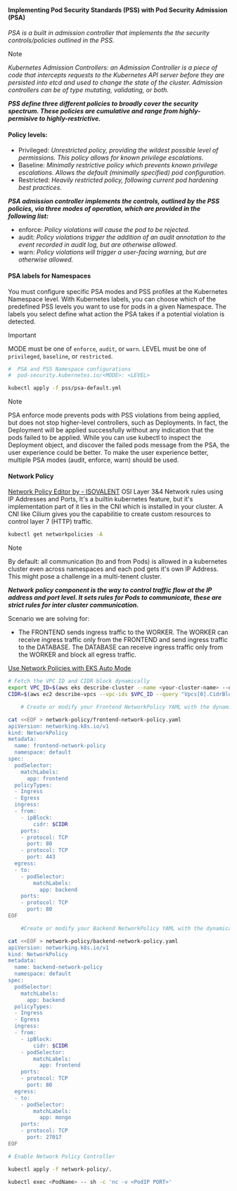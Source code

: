 #### Implementing Pod Security Standards (PSS) with Pod Security Admission (PSA)
*PSA is a built in admission controller that implements the the security controls/policies outlined in the PSS.*

> [!NOTE]
> *Kubernetes Admission Controllers: an Admission Controller is a piece of code that intercepts requests to the Kubernetes API server before they are persisted into etcd and used to change the state of the cluster. Admission controllers can be of type mutating, validating, or both.*


***PSS define three different policies to broadly cover the security spectrum. These policies are cumulative and range from highly-permisive to highly-restrictive.***

#### Policy levels:
 - Privileged: *Unrestricted policy, providing the wildest possible level of permissions. This policy allows for known privilege escalations.*
 - Baseline: *Minimally restrictive policy which prevents known privilege escalations. Allows the default (minimally specified) pod configuration.*
 - Restricted: *Heavily restricted policy, following current pod hardening best practices.*

***PSA admission controller implements the controls, outlined by the PSS policies, via three modes of operation, which are provided in the following list:***
 - enforce: *Policy violations will cause the pod to be rejected.*
 - audit: *Policy violations trigger the addition of an audit annotation to the event recorded in audit log, but are otherwise allowed.*
 - warn: *Policy violations will trigger a user-facing warning, but are otherwise allowed.*

#### PSA labels for Namespaces
You must configure specific PSA modes and PSS profiles at the Kubernetes Namespace level.
With Kubernetes labels, you can choose which of the predefined PSS levels you want to use for pods in a given Namespace.
The labels you select define what action the PSA takes if a potential violation is detected.

> [!IMPORTANT]
> MODE must be one of `enforce`, `audit`, or `warn`.
> LEVEL must be one of `privileged`, `baseline`, or `restricted`.

 ```bash
 #  PSA and PSS Namespace configurations
 #  pod-security.kubernetes.io/<MODE>: <LEVEL>

 kubectl apply -f pss/psa-default.yml
 ```
> [!NOTE]
> PSA enforce mode prevents pods with PSS violations from being applied, but does not stop higher-level controllers, such as Deployments. In fact, the Deployment will be applied successfully without any indication that the pods failed to be applied. While you can use kubectl to inspect the Deployment object, and discover the failed pods message from the PSA, the user experience could be better. To make the user experience better, multiple PSA modes (audit, enforce, warn) should be used.



#### Network Policy
[Network Policy Editor by - ISOVALENT](https://editor.networkpolicy.io/)
OSI Layer 3&4 Network rules using IP Addresses and Ports, It's a builtin kubernetes feature, but it's implementation part of it lies in the CNI which is installed in your cluster. A CNI like Cilium gives you the capabilitie to create custom resources to control layer 7 (HTTP) traffic.

 ```bash
 kubectl get networkpolicies -A
 ```

> [!NOTE]
> By default: all communication (to and from Pods) is allowed in a kubernetes cluster even across namespaces and each pod gets it's own IP Address. This might pose a challenge in a multi-tenent cluster.

***Network policy component is the way to control traffic flow at the IP address and port level.
It sets rules for Pods to communicate, these are strict rules for inter cluster communication.***

Scenario we are solving for:
 - The FRONTEND sends ingress traffic to the WORKER. The WORKER can receive ingress traffic only from the FRONTEND and send ingress traffic to the DATABASE. The DATABASE can receive ingress traffic only from the WORKER and block all egress traffic.

[Use Network Policies with EKS Auto Mode](https://docs.aws.amazon.com/eks/latest/userguide/auto-net-pol.html)

```bash
# Fetch the VPC ID and CIDR block dynamically
export VPC_ID=$(aws eks describe-cluster --name <your-cluster-name> --query "cluster.resourcesVpcConfig.vpcId" --output text)
CIDR=$(aws ec2 describe-vpcs --vpc-ids $VPC_ID --query "Vpcs[0].CidrBlock" --output text)
```

```bash
    # Create or modify your Frontend NetworkPolicy YAML with the dynamically fetched CIDR

cat <<EOF > network-policy/frontend-network-policy.yaml
apiVersion: networking.k8s.io/v1
kind: NetworkPolicy
metadata:
  name: frontend-network-policy
  namespace: default
spec:
  podSelector:
    matchLabels:
      app: frontend
  policyTypes:
  - Ingress
  - Egress
  ingress:
  - from:
    - ipBlock:
        cidr: $CIDR
    ports:
    - protocol: TCP
      port: 80
    - protocol: TCP
      port: 443
  egress:
  - to:
    - podSelector:
        matchLabels:
          app: backend
    ports:
    - protocol: TCP
      port: 80
EOF
```

```bash
    #Create or modify your Backend NetworkPolicy YAML with the dynamically fetched CIDR

cat <<EOF > network-policy/backend-network-policy.yaml
apiVersion: networking.k8s.io/v1
kind: NetworkPolicy
metadata:
  name: backend-network-policy
  namespace: default
spec:
  podSelector:
    matchLabels:
      app: backend
  policyTypes:
  - Ingress
  - Egress
  ingress:
  - from:
    - ipBlock:
        cidr: $CIDR
    - podSelector:
        matchLabels:
          app: frontend
    ports:
    - protocol: TCP
      port: 80
  egress:
  - to:
    - podSelector:
        matchLabels:
          app: mongo
    ports:
    - protocol: TCP
      port: 27017
EOF
```


 ```bash
 # Enable Network Policy Controller

 kubectl apply -f network-policy/.

 kubectl exec <PodName> -- sh -c 'nc -v <PodIP PORT>'
 ```
